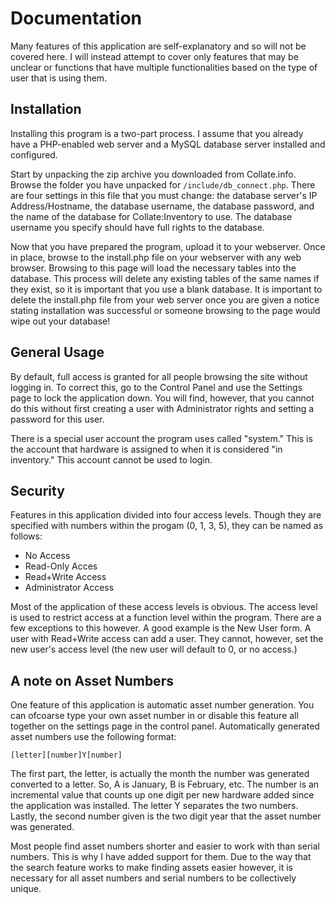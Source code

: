 # Documentation #

Many features of this application are self-explanatory and so will not be
covered here. I will instead attempt to cover only features that may be unclear
or functions that have multiple functionalities based on the type of user
that is using them.


## Installation ##

Installing this program is a two-part process. I assume that you already have
a PHP-enabled web server and a MySQL database server installed and configured.

Start by unpacking the zip archive you downloaded from Collate.info. Browse
the folder you have unpacked for `/include/db_connect.php`. There are four settings
in this file that you must change: the database server's IP Address/Hostname, the
database username, the database password, and the name of the database for
Collate:Inventory to use. The database username you specify should have full
rights to the database.

Now that you have prepared the program, upload it to your webserver. Once in
place, browse to the install.php file on your webserver with any web browser.
Browsing to this page will load the necessary tables into the database. This
process will delete any existing tables of the same names if they exist, so it
is important that you use a blank database. It is important to delete the
install.php file from your web server once you are given a notice stating
installation was successful or someone browsing to the page would wipe out
your database!



## General Usage ##

By default, full access is granted for all people browsing the site without
logging in. To correct this, go to the Control Panel and use the Settings page
to lock the application down. You will find, however, that you cannot do this
without first creating a user with Administrator rights and setting a password
for this user.

There is a special user account the program uses called "system." This is the
account that hardware is assigned to when it is considered "in inventory." This
account cannot be used to login.



## Security ##
Features in this application divided into four access levels. Though they are
specified with numbers within the progam (0, 1, 3, 5), they can be named as
follows:

  * No Access
  * Read-Only Acces
  * Read+Write Access
  * Administrator Access

Most of the application of these access levels is obvious. The access level is
used to restrict access at a function level within the program. There are a few
exceptions to this however. A good example is the New User form. A user with
Read+Write access can add a user. They cannot, however, set the new user's
access level (the new user will default to 0, or no access.)



## A note on Asset Numbers ##
One feature of this application is automatic asset number generation. You can
ofcoarse type your own asset number in or disable this feature all together on
the settings page in the control panel. Automatically generated asset numbers
use the following format:
```
[letter][number]Y[number]
```

The first part, the letter, is actually the month the number was generated converted
to a letter. So, A is January, B is February, etc. The number is an incremental value
that counts up one digit per new hardware added since the application was installed.
The letter Y separates the two numbers. Lastly, the second number given is the two digit
year that the asset number was generated.

Most people find asset numbers shorter and easier to work with than serial numbers. This
is why I have added support for them. Due to the way that the search feature works to
make finding assets easier however, it is necessary for all asset numbers and serial
numbers to be collectively unique.

